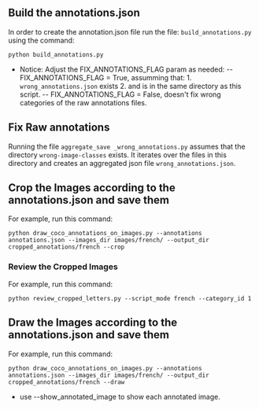 
## Build the annotations.json
In order to create the annotation.json file 
run the file: `build_annotations.py`
using the command: 
```
python build_annotations.py
```
- Notice: Adjust the FIX_ANNOTATIONS_FLAG param as needed:
    -- FIX_ANNOTATIONS_FLAG = True, assumming that:
        1. `wrong_annotations.json` exists 
        2. and is in the same directory as this script. 
    -- FIX_ANNOTATIONS_FLAG = False, doesn't fix wrong categories of the raw annotations files. 



## Fix Raw annotations 
Running the file `aggregate_save _wrong_annotations.py` assumes that the directory `wrong-image-classes` exists.
It iterates over the files in this directory and creates an aggregated json file `wrong_annotations.json`.

## Crop the Images according to the annotations.json and save them 
For example, run this command: 
```
python draw_coco_annotations_on_images.py --annotations annotations.json --images_dir images/french/ --output_dir cropped_annotations/french --crop
```
### Review the Cropped Images 
For example, run this command: 
```
python review_cropped_letters.py --script_mode french --category_id 1
```

## Draw the Images according to the annotations.json and save them 
For example, run this command: 
```
python draw_coco_annotations_on_images.py --annotations annotations.json --images_dir images/french/ --output_dir cropped_annotations/french --draw 
``` 
- use --show_annotated_image to show each annotated image. 
